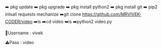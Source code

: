 ➡️ pkg update
➡️ pkg upgrade
➡️ pkg install python2
➡️ pkg install git
➡️ pip2 intsall requests mechanize
➡️git clone https://github.com/MRVIVEK-CODER/video
➡️ls
➡️cd video
➡️ls
➡️python2 video.py

📳Username : vivek

⚠️Pass : video
